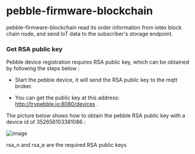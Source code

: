 # pebble-firmware-blockchain

pebble-firmware-blockchain read its order information from  iotex block chain node, and send IoT data to the subscriber's storage endpoint.


### Get RSA public key

Pebble device registration requires RSA public key, which can be obtained by following the steps below :

* Start the pebble device, it will send the RSA public key to the mqtt broker.

* You can get the public key at this address:   http://trypebble.io:8080/devices .

The picture below shows how to obtain the pebble RSA public key with a device id of 352656103381086 :

![image](https://github.com/iotexproject/pebble-firmware-blockchain/blob/main/doc/images/rsa_publick_key.png)


rsa_n and rsa_e are the required RSA public keys
